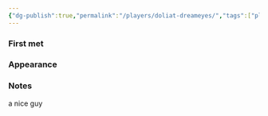```yaml
---
{"dg-publish":true,"permalink":"/players/doliat-dreameyes/","tags":["player"],"noteIcon":"player","created":"2023-12-28T00:37:49.029+01:00","updated":"2024-01-06T10:02:11.487+01:00"}
---
```


### First met

### Appearance

### Notes

a nice guy

